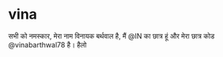 # vina
सभी को नमस्कार, मेरा नाम विनायक बर्थवाल है, मैं @IN का छात्र हूं और मेरा छात्र कोड @vinabarthwal78 है। हैलो
